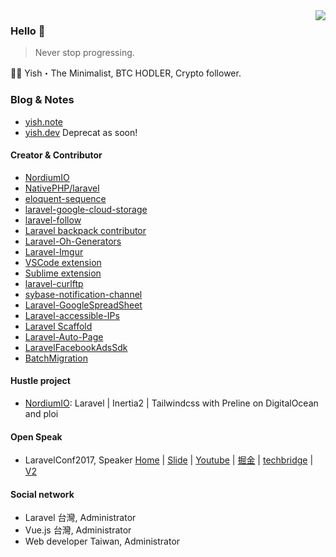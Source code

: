 <img align="right" src="https://github-readme-stats.vercel.app/api?username=Mombuyish&show_icons=true&icon_color=586069&text_color=586069&bg_color=fff&line_height=30&hide_title=true&title_color=0366d6" />

### Hello 👋

> Never stop progressing.

👨‍🚀 Yish・The Minimalist, BTC HODLER, Crypto follower.

### Blog & Notes
* [yish.note](https://yishlai.notion.site/Yish-s-Blog-1f66c0b785af802aad85e7f9716af2d0?pvs=74)
* [yish.dev](https://yish.dev/) Deprecat as soon!

#### Creator & Contributor
* [NordiumIO](http://nordium.io/)
* [NativePHP/laravel](https://github.com/NativePHP/laravel)
* [eloquent-sequence](https://github.com/highsolutions/eloquent-sequence)
* [laravel-google-cloud-storage](https://github.com/Superbalist/laravel-google-cloud-storage)
* [laravel-follow](https://github.com/overtrue/laravel-follow)
* [Laravel backpack contributor](https://github.com/Laravel-Backpack)
* [Laravel-Oh-Generators](https://github.com/Mombuyish/Laravel-Oh-Generators)
* [Laravel-Imgur](https://github.com/Mombuyish/Laravel-Imgur)
* [VSCode extension](https://marketplace.visualstudio.com/items?itemName=Yish.php-snippets-for-vscode)
* [Sublime extension](https://packagecontrol.io/packages/PHP%20Snippets)
* [laravel-curlftp](https://github.com/Mombuyish/laravel-curlftp)
* [sybase-notification-channel](https://github.com/Mombuyish/sybase-notification-channel)
* [Laravel-GoogleSpreadSheet](https://github.com/Mombuyish/Laravel-GoogleSpreadSheet)
* [Laravel-accessible-IPs](https://github.com/Mombuyish/Laravel-accessible-IPs)
* [Laravel Scaffold](https://github.com/Mombuyish/Scaffold)
* [Laravel-Auto-Page](https://github.com/Mombuyish/Laravel-Auto-Page)
* [LaravelFacebookAdsSdk](https://github.com/Mombuyish/LaravelFacebookAdsSdk)
* [BatchMigration](https://github.com/Mombuyish/BatchMigration)


#### Hustle project
* [NordiumIO](http://nordium.io/): Laravel | Inertia2 | Tailwindcss with Preline on DigitalOcean and ploi

#### Open Speak
* LaravelConf2017, Speaker [Home](https://2017.laravelconf.tw/zh-TW/schedule?2017) | [Slide](https://docs.google.com/presentation/d/1rOWNct6tu8u63Gss8hHwz8KncWkP3yI3BR8dsDs1-Sg/edit?slide=id.g23a49237ff_0_0#slide=id.g23a49237ff_0_0) | [Youtube](https://youtu.be/pzY0FBafXd0?si=OuD13dZWyld2j9kf) | [掘金](https://juejin.cn/post/6844903710204624909) | 
[techbridge](https://weekly.techbridge.cc/techbridge-88) | [V2](https://docs.google.com/presentation/d/1w7399eZkYGa-7ik3g8gAPchkW9jUsrYCTnpTW7D-OZE/edit?usp=sharing)

#### Social network
* Laravel 台灣, Administrator
* Vue.js 台灣, Administrator
* Web developer Taiwan, Administrator
